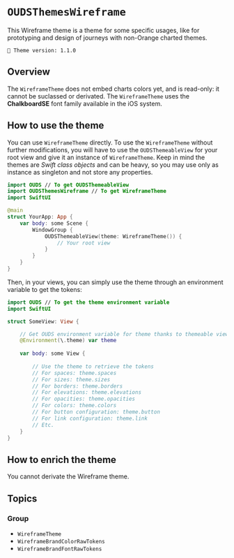 # ``OUDSThemesWireframe``

This Wireframe theme is a theme for some specific usages, like for prototyping and design of journeys with non-Orange charted themes.

<!-- NOTE: Do not forget to update tokens version -->
```
🧬 Theme version: 1.1.0
```

## Overview

The ``WireframeTheme`` does not embed charts colors yet, and is read-only: it cannot be suclassed or derivated.
The ``WireframeTheme`` uses the **ChalkboardSE** font family available in the iOS system.

## How to use the theme

You can use ``WireframeTheme`` directly. To use the ``WireframeTheme`` without further modifications, you will have to use the `OUDSThemeableView` for your root view and give it an instance of ``WireframeTheme``. Keep in mind the themes are *Swift class objects* and can be heavy, so you may use only as instance as singleton and not store any properties.

```swift
import OUDS // To get OUDSThemeableView
import OUDSThemesWireframe // To get WireframeTheme
import SwiftUI

@main
struct YourApp: App {
    var body: some Scene {
        WindowGroup {
            OUDSThemeableView(theme: WireframeTheme()) {
                // Your root view
            }
        }
    }
}
```

Then, in your views, you can simply use the theme through an environment variable to get the tokens:

```swift
import OUDS // To get the theme environment variable
import SwiftUI

struct SomeView: View {

    // Get OUDS environment variable for theme thanks to themeable view
    @Environment(\.theme) var theme
    
    var body: some View {
        
        // Use the theme to retrieve the tokens
        // For spaces: theme.spaces
        // For sizes: theme.sizes
        // For borders: theme.borders
        // For elevations: theme.elevations
        // For opacities: theme.opacities
        // For colors: theme.colors
        // For button configuration: theme.button
        // For link configuration: theme.link
        // Etc.
    }
}
```

## How to enrich the theme

You cannot derivate the Wireframe theme.

## Topics

### Group

- ``WireframeTheme``
- ``WireframeBrandColorRawTokens``
- ``WireframeBrandFontRawTokens``

